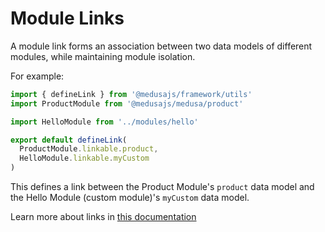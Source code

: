 # Module Links

A module link forms an association between two data models of different modules, while maintaining module isolation.

For example:

```ts
import { defineLink } from '@medusajs/framework/utils'
import ProductModule from '@medusajs/medusa/product'

import HelloModule from '../modules/hello'

export default defineLink(
  ProductModule.linkable.product,
  HelloModule.linkable.myCustom
)
```

This defines a link between the Product Module's `product` data model and the Hello Module (custom module)'s `myCustom` data model.

Learn more about links in [this documentation](https://docs.medusajs.com/v2/advanced-development/modules/module-links)
